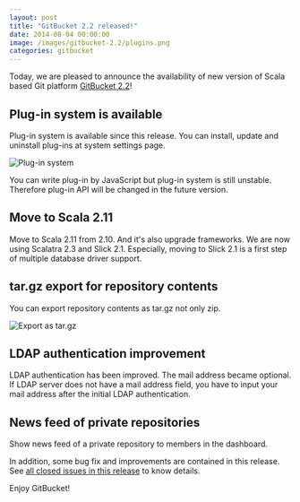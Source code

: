 ```yaml
---
layout: post
title: "GitBucket 2.2 released!"
date: 2014-08-04 00:00:00
image: /images/gitbucket-2.2/plugins.png
categories: gitbucket
---
```

Today, we are pleased to announce the availability of new version of Scala based Git platform [GitBucket 2.2](https://github.com/gitbucket/gitbucket/releases/tag/2.2)!

## Plug-in system is available

Plug-in system is available since this release. You can install, update and uninstall plug-ins at system settings page.

![Plug-in system]({{site.baseurl}}/images/gitbucket-2.2/plugins.png)

You can write plug-in by JavaScript but plug-in system is still unstable. Therefore plug-in API will be changed in the future version.

## Move to Scala 2.11

Move to Scala 2.11 from 2.10. And it's also upgrade frameworks. We are now using Scalatra 2.3 and Slick 2.1. Especially, moving to Slick 2.1 is a first step of multiple database driver support.

## tar.gz export for repository contents

You can export repository contents as tar.gz not only zip.

![Export as tar.gz]({{site.baseurl}}/images/gitbucket-2.2/export.png)

## LDAP authentication improvement

LDAP authentication has been improved. The mail address became optional. If LDAP server does not have a mail address field, you have to input your mail address after the initial LDAP authentication.

## News feed of private repositories

Show news feed of a private repository to members in the dashboard.

In addition, some bug fix and improvements are contained in this release. See [all closed issues in this release](https://github.com/gitbucket/gitbucket/issues?q=is%3Aclosed+milestone%3A2.2) to know details.

Enjoy GitBucket!
